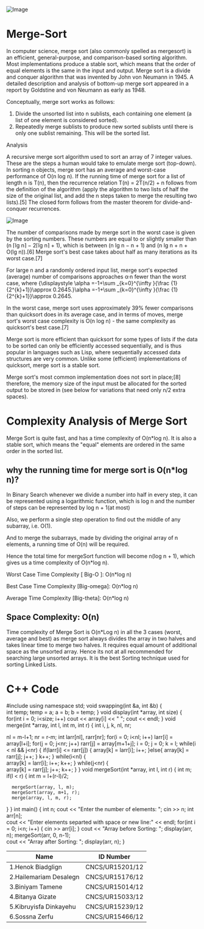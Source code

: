 ![Image](https://th.bing.com/th/id/R.a29c0dd0186d1f8cef3c5ebdedf3e5a3?rik=yN%2bMf%2bXFsza67Q&riu=http%3a%2f%2fejklike.github.io%2fassets%2f20170301%2fmergesort.gif&ehk=YHUWa6IpDR8jnJSkvWw7ANRth1sehhdUxeswtLo%2f6EA%3d&risl=&pid=ImgRaw&r=0)
# Merge-Sort
In computer science, merge sort (also commonly spelled as mergesort) is an efficient, general-purpose, and comparison-based sorting algorithm. Most implementations produce a stable sort, which means that the order of equal elements is the same in the input and output. Merge sort is a divide and conquer algorithm that was invented by John von Neumann in 1945. A detailed description and analysis of bottom-up merge sort appeared in a report by Goldstine and von Neumann as early as 1948.

Conceptually, merge sort works as follows:

1. Divide the unsorted list into n sublists, each containing one element (a list of one element is considered sorted).
2. Repeatedly merge sublists to produce new sorted sublists until there is only one sublist remaining. This will be the sorted list.


Analysis

A recursive merge sort algorithm used to sort an array of 7 integer values. These are the steps a human would take to emulate merge sort (top-down).
In sorting n objects, merge sort has an average and worst-case performance of O(n log n). If the running time of merge sort for a list of length n is T(n), then the recurrence relation T(n) = 2T(n/2) + n follows from the definition of the algorithm (apply the algorithm to two lists of half the size of the original list, and add the n steps taken to merge the resulting two lists).[5] The closed form follows from the master theorem for divide-and-conquer recurrences.

![Image](https://upload.wikimedia.org/wikipedia/commons/e/e6/Merge_sort_algorithm_diagram.svg)

The number of comparisons made by merge sort in the worst case is given by the sorting numbers. These numbers are equal to or slightly smaller than (n ⌈lg n⌉ − 2⌈lg n⌉ + 1), which is between (n lg n − n + 1) and (n lg n + n + O(lg n)).[6] Merge sort's best case takes about half as many iterations as its worst case.[7]

For large n and a randomly ordered input list, merge sort's expected (average) number of comparisons approaches α·n fewer than the worst case, where {\displaystyle \alpha =-1+\sum _{k=0}^{\infty }{\frac {1}{2^{k}+1}}\approx 0.2645.}\alpha =-1+\sum _{k=0}^{\infty }{\frac {1}{2^{k}+1}}\approx 0.2645.

In the worst case, merge sort uses approximately 39% fewer comparisons than quicksort does in its average case, and in terms of moves, merge sort's worst case complexity is O(n log n) - the same complexity as quicksort's best case.[7]

Merge sort is more efficient than quicksort for some types of lists if the data to be sorted can only be efficiently accessed sequentially, and is thus popular in languages such as Lisp, where sequentially accessed data structures are very common. Unlike some (efficient) implementations of quicksort, merge sort is a stable sort.

Merge sort's most common implementation does not sort in place;[8] therefore, the memory size of the input must be allocated for the sorted output to be stored in (see below for variations that need only n/2 extra spaces).


# Complexity Analysis of Merge Sort
Merge Sort is quite fast, and has a time complexity of O(n*log n). It is also a stable sort, which means the "equal" elements are ordered in the same order in the sorted list.

## why the running time for merge sort is O(n*log n)?

In Binary Search whenever we divide a number into half in every step, it can be represented using a logarithmic function, which is log n and the number of steps can be represented by log n + 1(at most)

Also, we perform a single step operation to find out the middle of any subarray, i.e. O(1).

And to merge the subarrays, made by dividing the original array of n elements, a running time of O(n) will be required.

Hence the total time for mergeSort function will become n(log n + 1), which gives us a time complexity of O(n*log n).

Worst Case Time Complexity [ Big-O ]: O(n*log n)

Best Case Time Complexity [Big-omega]: O(n*log n)

Average Time Complexity [Big-theta]: O(n*log n)

## Space Complexity: O(n)

Time complexity of Merge Sort is O(n*Log n) in all the 3 cases (worst, average and best) as merge sort always divides the array in two halves and takes linear time to merge two halves. It requires equal amount of additional space as the unsorted array. Hence its not at all recommended for searching large unsorted arrays.
It is the best Sorting technique used for sorting Linked Lists.

# C++ Code

#include<iostream>
using namespace std;
void swapping(int &a, int &b) {     
   int temp;
   temp = a;
   a = b;
   b = temp;
}
void display(int *array, int size) {
   for(int i = 0; i<size; i++)
      cout << array[i] << " ";
   cout << endl;
}
void merge(int *array, int l, int m, int r) {
   int i, j, k, nl, nr;
   
   nl = m-l+1; nr = r-m;
   int larr[nl], rarr[nr];
   for(i = 0; i<nl; i++)
      larr[i] = array[l+i];
   for(j = 0; j<nr; j++)
      rarr[j] = array[m+1+j];
   i = 0; j = 0; k = l;
   while(i < nl && j<nr) {
      if(larr[i] <= rarr[j]) {
         array[k] = larr[i];
         i++;
      }else{
         array[k] = rarr[j];
         j++;
      }
      k++;
   }
   while(i<nl) {       
      array[k] = larr[i];
      i++; k++;
   }
   while(j<nr) {     
      array[k] = rarr[j];
      j++; k++;
   }
}
void mergeSort(int *array, int l, int r) {
   int m;
   if(l < r) {
      int m = l+(r-l)/2;
      
      mergeSort(array, l, m);
      mergeSort(array, m+1, r);
      merge(array, l, m, r);
   }
}
int main() {
   int n;
   cout << "Enter the number of elements: ";
   cin >> n;
   int arr[n];    
   cout << "Enter elements separted with space or new line:" << endl;
   for(int i = 0; i<n; i++) {
      cin >> arr[i];
   }
   cout << "Array before Sorting: ";
   display(arr, n);
   mergeSort(arr, 0, n-1);     
   cout << "Array after Sorting: ";
   display(arr, n);
}




|      Name               | ID Number       |
| ----------------------  | --------------- |
| 1.Henok Biadglign       | CNCS/UR15201/12 |
| 2.Hailemariam Desalegn  | CNCS/UR15176/12 |
| 3.Biniyam Tamene        | CNCS/UR15014/12 |
| 4.Bitanya Gizate        | CNCS/UR15033/12 |
| 5.Kibruyisfa Dinkayehu  | CNCS/UR15239/12 |
| 6.Sossna Zerfu          | CNCS/UR15466/12 |

